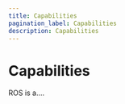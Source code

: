 ```yaml
---
title: Capabilities
pagination_label: Capabilities
description: Capabilities
---
```


# Capabilities

ROS is a....